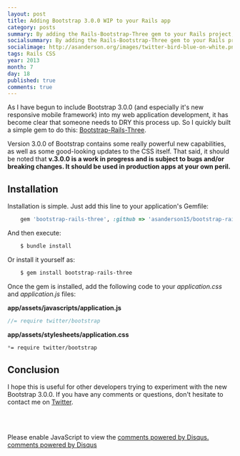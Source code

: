 ```yaml
---
layout: post
title: Adding Bootstrap 3.0.0 WIP to your Rails app
category: posts
summary: By adding the Rails-Bootstrap-Three gem to your Rails project, you can quickly include Bootstrap 3.0.0 WIP to your web application.
socialsummary: By adding the Rails-Bootstrap-Three gem to your Rails project, you can quickly include Bootstrap 3.0.0 WIP to your web application.
socialimage: http://asanderson.org/images/twitter-bird-blue-on-white.png
tags: Rails CSS
year: 2013
month: 7
day: 18
published: true
comments: true
---
```


As I have begun to include Bootstrap 3.0.0 (and especially it's new responsive mobile framework) into my web application development, it has become clear that someone needs to DRY this process up.  So I quickly built a simple gem to do this: [Bootstrap-Rails-Three](http://github.com/asanderson15/bootstrap-rails-three/).  

Version 3.0.0 of Bootstrap contains some really powerful new capabilities, as well as some good-looking updates to the CSS itself.  That said, it should be noted that **v.3.0.0 is a work in progress and is subject to bugs and/or breaking changes.  It should be used in production apps at your own peril.**

## Installation

Installation is simple.  Just add this line to your application's Gemfile:

```ruby
    gem 'bootstrap-rails-three', :github => 'asanderson15/bootstrap-rails-three', :branch => 'master'
```

And then execute:

```bash
    $ bundle install
```

Or install it yourself as:

```bash
    $ gem install bootstrap-rails-three
```

Once the gem is installed, add the following code to your *application.css* and *application.js* files:

**app/assets/javascripts/application.js**

```javascript
//= require twitter/bootstrap
```

**app/assets/stylesheets/application.css**

```css
*= require twitter/bootstrap
```

## Conclusion

I hope this is useful for other developers trying to experiment with the new Bootstrap 3.0.0.  If you have any comments or questions, don't hesitate to contact me on [Twitter](http://twitter.com/asandersn/).

<br><br>

<div id="disqus_thread"></div>
<script type="text/javascript">
  /* * * CONFIGURATION VARIABLES: EDIT BEFORE PASTING INTO YOUR WEBPAGE * * */
  var disqus_shortname = 'adamandersonblog';
  var disqus_identifier = '2013-06-23-bootstrapping-angular-rails-part-2';
  var disqus_title = 'Bootstrapping an AngularJS app in Rails 4.0 - Part 2';
  var disqus_url = 'http://asanderson.org/posts/2013/06/23/bootstrapping-angular-rails-part-2.html';

  /* * * DON'T EDIT BELOW THIS LINE * * */
  (function() {
      var dsq = document.createElement('script'); dsq.type = 'text/javascript'; dsq.async = true;
      dsq.src = '//' + disqus_shortname + '.disqus.com/embed.js';
      (document.getElementsByTagName('head')[0] || document.getElementsByTagName('body')[0]).appendChild(dsq);
  })();
</script>
<noscript>Please enable JavaScript to view the <a href="http://disqus.com/?ref_noscript">comments powered by Disqus.</a></noscript>
<a href="http://disqus.com" class="dsq-brlink">comments powered by <span class="logo-disqus">Disqus</span></a>

<script type="text/javascript">
  /* * * CONFIGURATION VARIABLES: EDIT BEFORE PASTING INTO YOUR WEBPAGE * * */
  var disqus_shortname = 'adamandersonblog'; // required: replace example with your forum shortname
  var disqus_identifier = '2013-06-23-bootstrapping-angular-rails-part-2';
  var disqus_title = 'Bootstrapping an AngularJS app in Rails 4.0 - Part 2';
  var disqus_url = 'http://asanderson.org/posts/2013/06/23/bootstrapping-angular-rails-part-2.html';

  /* * * DON'T EDIT BELOW THIS LINE * * */
  (function () {
      var s = document.createElement('script'); s.async = true;
      s.type = 'text/javascript';
      s.src = '//' + disqus_shortname + '.disqus.com/count.js';
      (document.getElementsByTagName('HEAD')[0] || document.getElementsByTagName('BODY')[0]).appendChild(s);
  }());
</script>